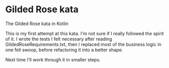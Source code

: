 # Gilded Rose kata
The Gilded Rose kata in Kotlin

This is my first attempt at this kata. I'm not sure if I really followed the spirit of it. I wrote the tests I felt necessary after reading GildedRoseRequirements.txt, then I replaced most of the business logic in one fell swoop, before refactoring it into a better shape.

Next time I'll work through it in smaller steps.
